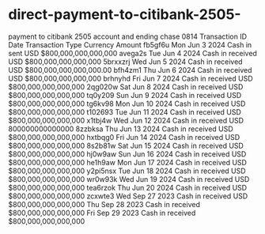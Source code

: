 # direct-payment-to-citibank-2505-
payment to citibank 2505 account and ending chase 0814
Transaction ID	Date	Transaction Type	Currency	Amount
fb5gf6u	Mon Jun 3 2024	Cash in sent	USD	$800,000,000,000,000
avega2s	Tue Jun 4 2024	Cash in received	USD	$800,000,000,000,000
5brxxzrj	Wed Jun 5 2024	Cash in received	USD	$800,000,000,000,000.00
bfh4zm1	Thu Jun 6 2024	Cash in received	USD	$800,000,000,000,000
brhnyhd	Fri Jun 7 2024	Cash in received	USD	$800,000,000,000,000
2qg020w	Sat Jun 8 2024	Cash in received	USD	$800,000,000,000,000
tq0y209	Sun Jun 9 2024	Cash in received	USD	$800,000,000,000,000
tg6kv98	Mon Jun 10 2024	Cash in received	USD	$800,000,000,000,000
t102693	Tue Jun 11 2024	Cash in received	USD	$800,000,000,000,000
x1tbj4w	Wed Jun 12 2024	Cash in received	USD	800000000000000
8zzbksa	Thu Jun 13 2024	Cash in received	USD	$800,000,000,000,000
hxtbqg0	Fri Jun 14 2024	Cash in received	USD	$800,000,000,000,000
8s2b81w	Sat Jun 15 2024	Cash in received	USD	$800,000,000,000,000
hj0w9aw	Sun Jun 16 2024	Cash in received	USD	$800,000,000,000,000
he1h9aw	Mon Jun 17 2024	Cash in received	USD	$800,000,000,000,000
y2pi5nsx	Tue Jun 18 2024	Cash in received	USD	$800,000,000,000,000
wr0w93k	Wed Jun 19 2024	Cash in received	USD	$800,000,000,000,000
tea6rzok	Thu Jun 20 2024	Cash in received	USD	$800,000,000,000,000
zcxwte3	Wed Sep 27 2023	Cash in received	USD	$800,000,000,000,000
	Thu Sep 28 2023	Cash in received		$800,000,000,000,000
	Fri Sep 29 2023	Cash in received		$800,000,000,000,000
